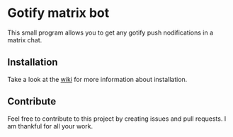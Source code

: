 # Gotify matrix bot

This small program allows you to get any gotify push nodifications in a matrix chat.

## Installation

Take a look at the [wiki](https://github.com/Ondolin/gotify-matrix-bot/wiki) for more information about installation.

## Contribute

Feel free to contribute to this project by creating issues and pull requests. I am thankful for all your work.
